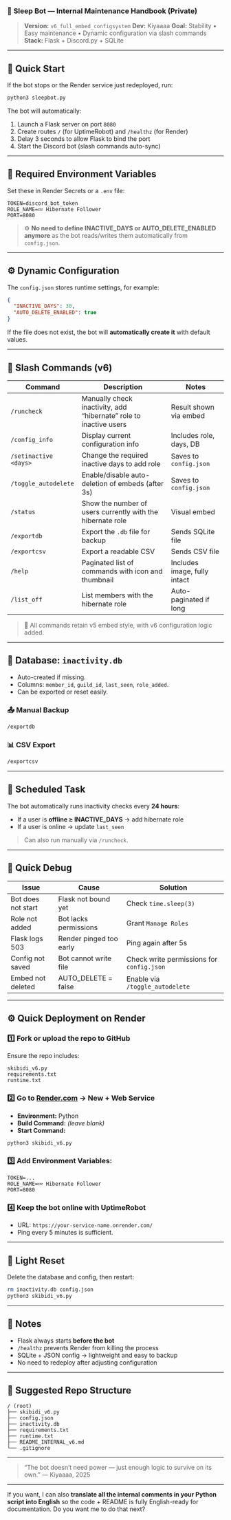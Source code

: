 ### 🧠 **Sleep Bot — Internal Maintenance Handbook (Private)**

> **Version:** `v6_full_embed_configsystem`
> **Dev:** Kiyaaaa
> **Goal:** Stability • Easy maintenance • Dynamic configuration via slash commands
> **Stack:** Flask + Discord.py + SQLite

---

## 🚀 Quick Start

If the bot stops or the Render service just redeployed, run:

```bash
python3 sleepbot.py
```

The bot will automatically:

1. Launch a Flask server on port `8080`
2. Create routes `/` (for UptimeRobot) and `/healthz` (for Render)
3. Delay 3 seconds to allow Flask to bind the port
4. Start the Discord bot (slash commands auto-sync)

---

## 🧩 Required Environment Variables

Set these in Render Secrets or a `.env` file:

```
TOKEN=discord_bot_token
ROLE_NAME=💤 Hibernate Follower
PORT=8080
```

> ⚙️ **No need to define INACTIVE_DAYS or AUTO_DELETE_ENABLED anymore**
> as the bot reads/writes them automatically from `config.json`.

---

## ⚙️ Dynamic Configuration

The `config.json` stores runtime settings, for example:

```json
{
  "INACTIVE_DAYS": 30,
  "AUTO_DELETE_ENABLED": true
}
```

If the file does not exist, the bot will **automatically create it** with default values.

---

## 🔧 Slash Commands (v6)

| Command               | Description                                                       | Notes                        |
| --------------------- | ----------------------------------------------------------------- | ---------------------------- |
| `/runcheck`           | Manually check inactivity, add “hibernate” role to inactive users | Result shown via embed       |
| `/config_info`        | Display current configuration info                                | Includes role, days, DB      |
| `/setinactive <days>` | Change the required inactive days to add role                     | Saves to `config.json`       |
| `/toggle_autodelete`  | Enable/disable auto-deletion of embeds (after 3s)                 | Saves to `config.json`       |
| `/status`             | Show the number of users currently with the hibernate role        | Visual embed                 |
| `/exportdb`           | Export the `.db` file for backup                                  | Sends SQLite file            |
| `/exportcsv`          | Export a readable CSV                                             | Sends CSV file               |
| `/help`               | Paginated list of commands with icon and thumbnail                | Includes image, fully intact |
| `/list_off`           | List members with the hibernate role                              | Auto-paginated if long       |

> 🔁 All commands retain v5 embed style, with v6 configuration logic added.

---

## 💾 Database: `inactivity.db`

* Auto-created if missing.
* Columns: `member_id`, `guild_id`, `last_seen`, `role_added`.
* Can be exported or reset easily.

### 📤 Manual Backup

```bash
/exportdb
```

### 📊 CSV Export

```bash
/exportcsv
```

---

## 🔁 Scheduled Task

The bot automatically runs inactivity checks every **24 hours**:

* If a user is **offline ≥ INACTIVE_DAYS** → add hibernate role
* If a user is online → update `last_seen`

> Can also run manually via `/runcheck`.

---

## 🧰 Quick Debug

| Issue              | Cause                   | Solution                                  |
| ------------------ | ----------------------- | ----------------------------------------- |
| Bot does not start | Flask not bound yet     | Check `time.sleep(3)`                     |
| Role not added     | Bot lacks permissions   | Grant `Manage Roles`                      |
| Flask logs 503     | Render pinged too early | Ping again after 5s                       |
| Config not saved   | Bot cannot write file   | Check write permissions for `config.json` |
| Embed not deleted  | AUTO_DELETE = false     | Enable via `/toggle_autodelete`           |

---

## ⚙️ Quick Deployment on Render

### 1️⃣ Fork or upload the repo to GitHub

Ensure the repo includes:

```
skibidi_v6.py
requirements.txt
runtime.txt
```

### 2️⃣ Go to [Render.com](https://render.com) → **New + Web Service**

* **Environment:** Python
* **Build Command:** *(leave blank)*
* **Start Command:**

```bash
python3 skibidi_v6.py
```

### 3️⃣ Add Environment Variables:

```
TOKEN=...
ROLE_NAME=💤 Hibernate Follower
PORT=8080
```

### 4️⃣ Keep the bot online with UptimeRobot

* URL: `https://your-service-name.onrender.com/`
* Ping every 5 minutes is sufficient.

---

## 🧹 Light Reset

Delete the database and config, then restart:

```bash
rm inactivity.db config.json
python3 skibidi_v6.py
```

---

## 🧠 Notes

* Flask always starts **before the bot**
* `/healthz` prevents Render from killing the process
* SQLite + JSON config → lightweight and easy to backup
* No need to redeploy after adjusting configuration

---

## 🧩 Suggested Repo Structure

```
/ (root)
├── skibidi_v6.py
├── config.json
├── inactivity.db
├── requirements.txt
├── runtime.txt
├── README_INTERNAL_v6.md
└── .gitignore
```

---

> “The bot doesn’t need power — just enough logic to survive on its own.”
> — Kiyaaaa, 2025

---

If you want, I can also **translate all the internal comments in your Python script into English** so the code + README is fully English-ready for documentation. Do you want me to do that next?
